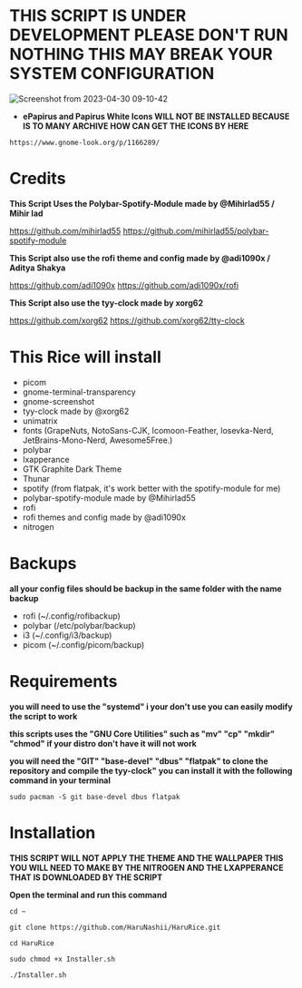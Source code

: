 # THIS SCRIPT IS UNDER DEVELOPMENT PLEASE DON'T RUN NOTHING THIS MAY BREAK YOUR SYSTEM CONFIGURATION

![Screenshot from 2023-04-30 09-10-42](https://user-images.githubusercontent.com/116776134/235352551-b83781fa-73df-4891-ab1d-bf12a9f27335.png)


- **ePapirus and Papirus White Icons
WILL NOT BE INSTALLED BECAUSE IS TO MANY ARCHIVE HOW CAN GET THE ICONS BY HERE**

```https://www.gnome-look.org/p/1166289/```

# Credits


**This Script Uses the Polybar-Spotify-Module made by
 @Mihirlad55 / Mihir lad**

https://github.com/mihirlad55
https://github.com/mihirlad55/polybar-spotify-module


**This Script also use the rofi theme and config made by
 @adi1090x / Aditya Shakya**

https://github.com/adi1090x
https://github.com/adi1090x/rofi

**This Script also use the tyy-clock made by
 xorg62**

https://github.com/xorg62
https://github.com/xorg62/tty-clock


# This Rice will install

- picom
- gnome-terminal-transparency
- gnome-screenshot
- tyy-clock made by @xorg62
- unimatrix
- fonts (GrapeNuts, NotoSans-CJK, Icomoon-Feather, losevka-Nerd, JetBrains-Mono-Nerd, Awesome5Free.)
- polybar
- lxapperance
- GTK Graphite Dark Theme
- Thunar
- spotify (from flatpak, it's work better with the spotify-module for me)
- polybar-spotify-module made by @Mihirlad55
- rofi
- rofi themes and config made by @adi1090x
- nitrogen

# Backups

**all your config files should be backup in the same folder with the name backup**

- rofi (~/.config/rofibackup)
- polybar (/etc/polybar/backup)
- i3 (~/.config/i3/backup)
- picom (~/.config/picom/backup)

# Requirements

**you will need to use the "systemd" i your don't use you can easily modify the script to work**

**this scripts uses the "GNU Core Utilities" such as "mv" "cp" "mkdir" "chmod" if your distro don't have it will not work** 

**you will need the "GIT" "base-devel" "dbus" "flatpak" to clone the repository and compile the tyy-clock"**
**you can install it with the following command in your terminal**

```sudo pacman -S git base-devel dbus flatpak```




# Installation

**THIS SCRIPT WILL NOT APPLY THE THEME AND THE WALLPAPER THIS YOU WILL NEED TO MAKE BY THE NITROGEN AND THE LXAPPERANCE THAT IS DOWNLOADED BY THE SCRIPT**

**Open the terminal and run this command**


```cd ~```

```git clone https://github.com/HaruNashii/HaruRice.git```

```cd HaruRice```

```sudo chmod +x Installer.sh```

```./Installer.sh```


